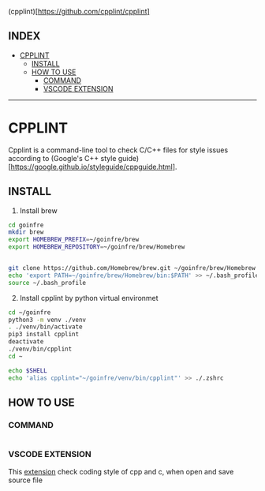 (cpplint)[https://github.com/cpplint/cpplint]   

## INDEX
- [CPPLINT](#cpplint)
	- [INSTALL](#install)
	- [HOW TO USE](#how-to-use)
		- [COMMAND](#command)
		- [VSCODE EXTENSION](#vscode-extension)

---


# CPPLINT



Cpplint is a command-line tool to check C/C++ files for style issues according to (Google's C++ style guide)[https://google.github.io/styleguide/cppguide.html].   

## INSTALL   

1. Install brew    

```bash
cd goinfre
mkdir brew
export HOMEBREW_PREFIX=~/goinfre/brew
export HOMEBREW_REPOSITORY=~/goinfre/brew/Homebrew


git clone https://github.com/Homebrew/brew.git ~/goinfre/brew/Homebrew
echo 'export PATH=~/goinfre/brew/Homebrew/bin:$PATH' >> ~/.bash_profile
source ~/.bash_profile
```    

2. Install cpplint by python virtual environmet   

```bash
cd ~/goinfre
python3 -m venv ./venv
. ./venv/bin/activate
pip3 install cpplint
deactivate
./venv/bin/cpplint 
cd ~

echo $SHELL
echo 'alias cpplint="~/goinfre/venv/bin/cpplint"' >> ./.zshrc
```   
   
## HOW TO USE   

### COMMAND     

```bash

```   

### VSCODE EXTENSION   

This [extension](https://marketplace.visualstudio.com/items?itemName=mine.cpplint) check coding style of cpp and c, when open and save source file   










